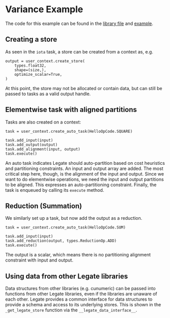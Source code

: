 <!--
Copyright 2023 NVIDIA Corporation

Licensed under the Apache License, Version 2.0 (the "License");
you may not use this file except in compliance with the License.
You may obtain a copy of the License at

    http://www.apache.org/licenses/LICENSE-2.0

Unless required by applicable law or agreed to in writing, software
distributed under the License is distributed on an "AS IS" BASIS,
WITHOUT WARRANTIES OR CONDITIONS OF ANY KIND, either express or implied.
See the License for the specific language governing permissions and
limitations under the License.

-->

# Variance Example

The code for this example can be found in the [library file](../hello/hello.py) and [example](variance.py).

## Creating a store

As seen in the `iota` task, a store can be created from a context as, e.g.

```
output = user_context.create_store(
    types.float32,
    shape=(size,),
    optimize_scalar=True,
)
```

At this point, the store may not be allocated or contain data,
but can still be passed to tasks as a valid output handle.

## Elementwise task with aligned partitions

Tasks are also created on a context:

```
task = user_context.create_auto_task(HelloOpCode.SQUARE)

task.add_input(input)
task.add_output(output)
task.add_alignment(input, output)
task.execute()
```

An auto task indicates Legate should auto-partition based
on cost heuristics and partitioning constraints.
An input and output array are added.
The most critical step here, though, is the alignment of
the input and output. Since we want to do elementwise operations,
we need the input and output partitions to be aligned.
This expresses an auto-partitioning constraint.
Finally, the task is enqueued by calling its `execute` method.

## Reduction (Summation)

We similarly set up a task, but now add the output
as a reduction.

```
task = user_context.create_auto_task(HelloOpCode.SUM)

task.add_input(input)
task.add_reduction(output, types.ReductionOp.ADD)
task.execute()
```

The output is a scalar, which means there is no partitioning
alignment constraint with input and output.

## Using data from other Legate libraries

Data structures from other libraries (e.g. cunumeric)
can be passed into functions from other Legate libraries,
even if the libraries are unaware of each other.
Legate provides a common interface for data structures
to provide a schema and access to its underlying stores.
This is shown in the `_get_legate_store` function via
the `__legate_data_interface__`.

